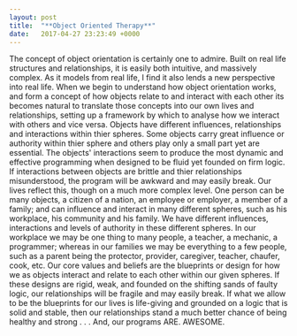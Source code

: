 ```yaml
---
layout: post
title:  "**Object Oriented Therapy**"
date:   2017-04-27 23:23:49 +0000
---
```



The concept of object orientation is certainly one to admire.  Built on real life structures and relationships, it is easily both intuitive, and massively complex.  As it models from real life, I find it also lends a new perspective into real life.
When we begin to understand how object orientation works, and form a concept of how objects relate to and interact with each other its becomes natural to translate those concepts into our own lives and relationships, setting up a framework by which to analyse how we interact with others and vice versa.
Objects have different influences, relationships and interactions within thier spheres. Some objects carry great influence or authority within thier sphere and others play only a small part yet are essential.  The objects' interactions seem to produce the most dynamic and effective programming when designed to be fluid yet founded on firm logic.  If interactions between objects are brittle and thier relationships misunderstood, the program will be awkward and may easily break.
Our lives reflect this, though on a much more complex level.  One person can be many objects, a citizen of a nation, an employee or employer, a member of a family; and can influence and interact in many different spheres, such as his workplace, his community and his family.  We have different influences, interactions and levels of authority in these different spheres.  In our workplace we may be one thing to many people, a teacher, a mechanic, a programmer; whereas in our families we may be everything to a few people, such as a parent being the protector, provider, caregiver, teacher, chaufer, cook, etc.
Our core values and beliefs are the blueprints or design for how we as objects interact and relate to each other within our given spheres.  If these designs are rigid, weak, and founded on the shifting sands of faulty logic,  our relationships will be fragile and may easily break.  If what we allow to be the blueprints for our lives is life-giving and grounded on a logic that is solid and stable,  then our relationships stand a much better chance of being healthy and strong . . . And, our programs ARE. AWESOME.

